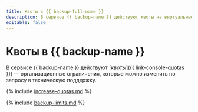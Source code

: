 ```yaml
---
title: Квоты в {{ backup-full-name }}
description: В сервисе {{ backup-name }} действуют квоты на виртуальные машины и суммарный размер резервных копий. Более подробно об ограничениях в сервисе вы узнаете из данной статьи.
editable: false
---
```


# Квоты в {{ backup-name }}

В сервисе {{ backup-name }} действуют [_квоты_]({{ link-console-quotas }}) — организационные ограничения, которые можно изменить по запросу в техническую поддержку.

{% include [increase-quotas.md](../../_includes/increase-quotas.md) %}

{% include [backup-limits.md](../../_includes/backup-limits.md) %}
